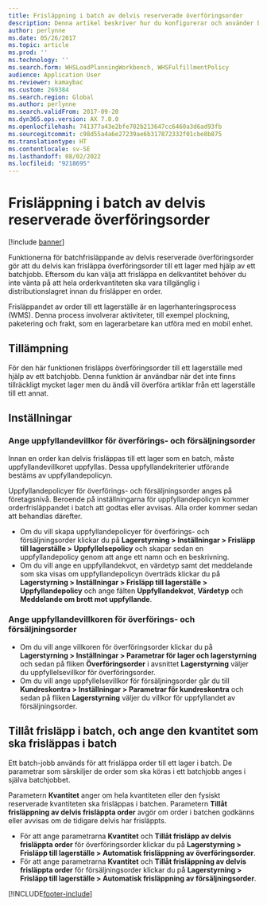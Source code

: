 ```yaml
---
title: Frisläppning i batch av delvis reserverade överföringsorder
description: Denna artikel beskriver hur du konfigurerar och använder batchfrisläppning av delvis reserverade överföringsorder från en mobil enhet.
author: perlynne
ms.date: 05/26/2017
ms.topic: article
ms.prod: ''
ms.technology: ''
ms.search.form: WHSLoadPlanningWorkbench, WHSFulfillmentPolicy
audience: Application User
ms.reviewer: kamaybac
ms.custom: 269384
ms.search.region: Global
ms.author: perlynne
ms.search.validFrom: 2017-09-20
ms.dyn365.ops.version: AX 7.0.0
ms.openlocfilehash: 741377a43e2bfe702b213647cc6460a3d6ad93fb
ms.sourcegitcommit: c98d55a4a6e27239ae6b317872332f01cbe8b875
ms.translationtype: HT
ms.contentlocale: sv-SE
ms.lasthandoff: 08/02/2022
ms.locfileid: "9218695"
---
```

# <a name="batch-release-of-partially-reserved-transfer-orders"></a>Frisläppning i batch av delvis reserverade överföringsorder

[!include [banner](../includes/banner.md)]

Funktionerna för batchfrisläppande av delvis reserverade överföringsorder gör att du delvis kan frisläppa överföringsorder till ett lager med hjälp av ett batchjobb.
Eftersom du kan välja att frisläppa en delkvantitet behöver du inte vänta på att hela orderkvantiteten ska vara tillgänglig i distributionslagret innan du frisläpper en order.

Frisläppandet av order till ett lagerställe är en lagerhanteringsprocess (WMS). Denna process involverar aktiviteter, till exempel plockning, paketering och frakt, som en lagerarbetare kan utföra med en mobil enhet.

## <a name="where-it-applies"></a>Tillämpning

För den här funktionen frisläpps överföringsorder till ett lagerställe med hjälp av ett batchjobb. Denna funktion är användbar när det inte finns tillräckligt mycket lager men du ändå vill överföra artiklar från ett lagerställe till ett annat.

## <a name="how-it-is-set-up"></a>Inställningar

### <a name="specify-fulfillment-criteria-for-transfer-orders-and-sales-orders"></a>Ange uppfyllandevillkor för överförings- och försäljningsorder

Innan en order kan delvis frisläppas till ett lager som en batch, måste uppfyllandevillkoret uppfyllas. Dessa uppfyllandekriterier utförande bestäms av uppfyllandepolicyn.

Uppfyllandepolicyer för överförings- och försäljningsorder anges på företagsnivå. Beroende på inställningarna för uppfyllandepolicyn kommer orderfrisläppandet i batch att godtas eller avvisas. Alla order kommer sedan att behandlas därefter.

- Om du vill skapa uppfyllandepolicyer för överförings- och försäljningsorder klickar du på **Lagerstyrning \> Inställningar \> Frisläpp till lagerställe \> Uppfyllelsepolicy** och skapar sedan en uppfyllandepolicy genom att ange ett namn och en beskrivning.
- Om du vill ange en uppfyllandekvot, en värdetyp samt det meddelande som ska visas om uppfyllandepolicyn överträds klickar du på **Lagerstyrning \> Inställningar \> Frisläpp till lagerställe \> Uppfyllandepolicy** och ange fälten **Uppfyllandekvot**, **Värdetyp** och **Meddelande om brott mot uppfyllande**.

### <a name="set-the-fulfillment-policies-for-transfer-orders-and-sales-orders"></a>Ange uppfyllandevillkoren för överförings- och försäljningsorder

- Om du vill ange villkoren för överföringsorder klickar du på **Lagerstyrning \> Inställningar \> Parametrar för lager och lagerstyrning** och sedan på fliken **Överföringsorder** i avsnittet **Lagerstyrning** väljer du uppfyllelsevillkor för överföringsorder.
- Om du vill ange uppfyllelsevillkor för försäljningsorder går du till **Kundreskontra \> Inställningar \> Parametrar för kundreskontra** och sedan på fliken **Lagerstyrning** väljer du villkor för uppfyllandet av försäljningsorder.

## <a name="allow-release-in-a-batch-and-specify-the-quantity-that-should-be-released-in-a-batch"></a>Tillåt frisläpp i batch, och ange den kvantitet som ska frisläppas i batch

Ett batch-jobb används för att frisläppa order till ett lager i batch. De parametrar som särskiljer de order som ska köras i ett batchjobb anges i själva batchjobbet.

Parametern **Kvantitet** anger om hela kvantiteten eller den fysiskt reserverade kvantiteten ska frisläppas i batchen. Parametern **Tillåt frisläppning av delvis frisläppta order** avgör om order i batchen godkänns eller avvisas om de tidigare delvis har frisläppts.

- För att ange parametrarna **Kvantitet** och **Tillåt frisläpp av delvis frisläppta order** för överföringsorder klickar du på **Lagerstyrning \> Frisläpp till lagerställe \> Automatisk frisläppning av överföringsorder**.
- För att ange parametrarna **Kvantitet** och **Tillåt frisläppning av delvis frisläppta order** för försäljningsorder klickar du på **Lagerstyrning \> Frisläpp till lagerställe \> Automatisk frisläppning av försäljningsorder**.


[!INCLUDE[footer-include](../../includes/footer-banner.md)]
